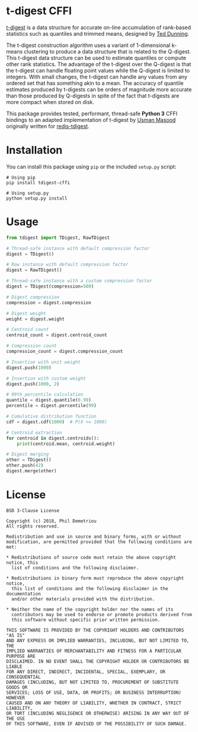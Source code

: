 # t-digest CFFI

[t-digest](https://github.com/tdunning/t-digest) is a data structure for accurate on-line accumulation of rank-based statistics such as quantiles and trimmed means, designed by [Ted Dunning](https://github.com/tdunning).

The t-digest construction algorithm uses a variant of 1-dimensional k-means clustering to produce a data structure that is related to the Q-digest. This t-digest data structure can be used to estimate quantiles or compute other rank statistics. The advantage of the t-digest over the Q-digest is that the t-digest can handle floating point values while the Q-digest is limited to integers. With small changes, the t-digest can handle any values from any ordered set that has something akin to a mean. The accuracy of quantile estimates produced by t-digests can be orders of magnitude more accurate than those produced by Q-digests in spite of the fact that t-digests are more compact when stored on disk.

This package provides tested, performant, thread-safe **Python 3** CFFI bindings to an adapted implementation of t-digest by [Usman Masood](https://github.com/usmanm) originally written for [redis-tdigest](https://github.com/usmanm/redis-tdigest).

# Installation

You can install this package using `pip` or the included `setup.py` script:

    # Using pip
    pip install tdigest-cffi
    
    # Using setup.py
    python setup.py install

# Usage

```python
from tdigest import TDigest, RawTDigest

# Thread-safe instance with default compression factor
digest = TDigest()

# Raw instance with default compression factor
digest = RawTDigest()

# Thread-safe instance with a custom compression factor
digest = TDigest(compression=500)

# Digest compression
compression = digest.compression

# Digest weight
weight = digest.weight

# Centroid count
centroid_count = digest.centroid_count

# Compression count
compression_count = digest.compression_count

# Insertion with unit weight
digest.push(1000)

# Insertion with custom weight
digest.push(1000, 2)

# 99th percentile calculation
quantile = digest.quantile(0.99)
percentile = digest.percentile(99)

# Cumulative distribution function
cdf = digest.cdf(1000)  # P(X <= 1000)

# Centroid extraction
for centroid in digest.centroids():
	print(centroid.mean, centroid.weight)

# Digest merging
other = TDigest()
other.push(42)
digest.merge(other)

```

# License
```text
BSD 3-Clause License

Copyright (c) 2018, Phil Demetriou
All rights reserved.

Redistribution and use in source and binary forms, with or without
modification, are permitted provided that the following conditions are met:

* Redistributions of source code must retain the above copyright notice, this
  list of conditions and the following disclaimer.

* Redistributions in binary form must reproduce the above copyright notice,
  this list of conditions and the following disclaimer in the documentation
  and/or other materials provided with the distribution.

* Neither the name of the copyright holder nor the names of its
  contributors may be used to endorse or promote products derived from
  this software without specific prior written permission.

THIS SOFTWARE IS PROVIDED BY THE COPYRIGHT HOLDERS AND CONTRIBUTORS "AS IS"
AND ANY EXPRESS OR IMPLIED WARRANTIES, INCLUDING, BUT NOT LIMITED TO, THE
IMPLIED WARRANTIES OF MERCHANTABILITY AND FITNESS FOR A PARTICULAR PURPOSE ARE
DISCLAIMED. IN NO EVENT SHALL THE COPYRIGHT HOLDER OR CONTRIBUTORS BE LIABLE
FOR ANY DIRECT, INDIRECT, INCIDENTAL, SPECIAL, EXEMPLARY, OR CONSEQUENTIAL
DAMAGES (INCLUDING, BUT NOT LIMITED TO, PROCUREMENT OF SUBSTITUTE GOODS OR
SERVICES; LOSS OF USE, DATA, OR PROFITS; OR BUSINESS INTERRUPTION) HOWEVER
CAUSED AND ON ANY THEORY OF LIABILITY, WHETHER IN CONTRACT, STRICT LIABILITY,
OR TORT (INCLUDING NEGLIGENCE OR OTHERWISE) ARISING IN ANY WAY OUT OF THE USE
OF THIS SOFTWARE, EVEN IF ADVISED OF THE POSSIBILITY OF SUCH DAMAGE.
```